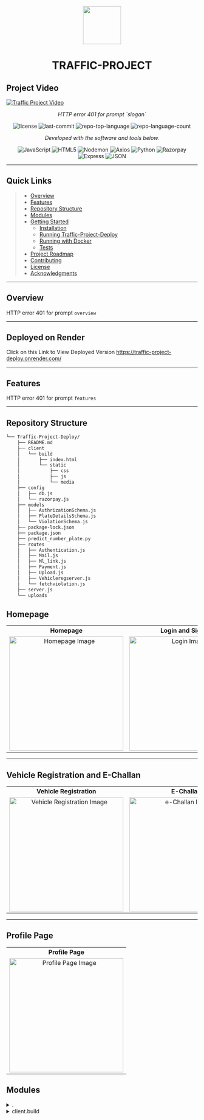 <p align="center">
  <img src="https://cdn-icons-png.flaticon.com/512/6295/6295417.png" width="100" />
</p>
<p align="center">
    <h1 align="center">TRAFFIC-PROJECT</h1>
</p>

## Project Video

[![Traffic Project Video](https://img.youtube.com/vi/Y2NO70GMxb4/0.jpg)](https://www.youtube.com/watch?v=Y2NO70GMxb4)

<p align="center">
    <em>HTTP error 401 for prompt `slogan`</em>
</p>
<p align="center">
	<img src="https://img.shields.io/github/license/nrv28/Traffic-Project-Deploy?style=flat&color=0080ff" alt="license">
	<img src="https://img.shields.io/github/last-commit/nrv28/Traffic-Project-Deploy?style=flat&logo=git&logoColor=white&color=0080ff" alt="last-commit">
	<img src="https://img.shields.io/github/languages/top/nrv28/Traffic-Project-Deploy?style=flat&color=0080ff" alt="repo-top-language">
	<img src="https://img.shields.io/github/languages/count/nrv28/Traffic-Project-Deploy?style=flat&color=0080ff" alt="repo-language-count">
<p>
<p align="center">
		<em>Developed with the software and tools below.</em>
</p>
<p align="center">
	<img src="https://img.shields.io/badge/JavaScript-F7DF1E.svg?style=flat&logo=JavaScript&logoColor=black" alt="JavaScript">
	<img src="https://img.shields.io/badge/HTML5-E34F26.svg?style=flat&logo=HTML5&logoColor=white" alt="HTML5">
	<img src="https://img.shields.io/badge/Nodemon-76D04B.svg?style=flat&logo=Nodemon&logoColor=white" alt="Nodemon">
	<img src="https://img.shields.io/badge/Axios-5A29E4.svg?style=flat&logo=Axios&logoColor=white" alt="Axios">
	<img src="https://img.shields.io/badge/Python-3776AB.svg?style=flat&logo=Python&logoColor=white" alt="Python">
	<img src="https://img.shields.io/badge/Razorpay-0C2451.svg?style=flat&logo=Razorpay&logoColor=white" alt="Razorpay">
	<img src="https://img.shields.io/badge/Express-000000.svg?style=flat&logo=Express&logoColor=white" alt="Express">
	<img src="https://img.shields.io/badge/JSON-000000.svg?style=flat&logo=JSON&logoColor=white" alt="JSON">
</p>
<hr>

##  Quick Links

> - [ Overview](#-overview)
> - [ Features](#-features)
> - [ Repository Structure](#-repository-structure)
> - [ Modules](#-modules)
> - [ Getting Started](#-getting-started)
>   - [ Installation](#-installation)
>   - [ Running Traffic-Project-Deploy](#-running-Traffic-Project-Deploy)
>   - [ Running with Docker](#-running-with-docker)
>   - [ Tests](#-tests)
> - [ Project Roadmap](#-project-roadmap)
> - [ Contributing](#-contributing)
> - [ License](#-license)
> - [ Acknowledgments](#-acknowledgments)

---

##  Overview

HTTP error 401 for prompt `overview`

---

##  Deployed on Render

Click on this Link to View Deployed Version https://traffic-project-deploy.onrender.com/

---

##  Features

HTTP error 401 for prompt `features`

---

##  Repository Structure

```sh
└── Traffic-Project-Deploy/
    ├── README.md
    ├── client
    │   └── build
    │       ├── index.html
    │       └── static
    │           ├── css
    │           ├── js
    │           └── media
    ├── config
    │   ├── db.js
    │   └── razorpay.js
    ├── models
    │   ├── AuthrizationSchema.js
    │   ├── PlateDetailsSchema.js
    │   └── ViolationSchema.js
    ├── package-lock.json
    ├── package.json
    ├── predict_number_plate.py
    ├── routes
    │   ├── Authentication.js
    │   ├── Mail.js
    │   ├── Ml_link.js
    │   ├── Payment.js
    │   ├── Upload.js
    │   ├── Vehicleregserver.js
    │   └── fetchviolation.js
    ├── server.js
    └── uploads

```

##  Homepage

<table>
  <tr>
    <td align="center"><strong>Homepage</strong></td>
    <td align="center"><strong>Login and Signup</strong></td>
  </tr>
  <tr>
    <td align="center">
      <img src="https://drive.google.com/uc?export=view&id=1DFbEuyzUDmeenOlzf9Kl-TEuephnoJ0q" alt="Homepage Image" width="300" />
    </td>
    <td align="center">
      <img src="https://drive.google.com/uc?export=view&id=1H90gZCGgbGHxZ4qnPGVeIIYwiK9CgPyv" alt="Login Image" width="300" />
    </td>
  </tr>
</table>

---

##  Vehicle Registration and E-Challan

<table>
  <tr>
    <td align="center"><strong>Vehicle Registration</strong></td>
    <td align="center"><strong>E-Challan</strong></td>
  </tr>
  <tr>
    <td align="center">
      <img src="https://drive.google.com/uc?export=view&id=1DFbEuyzUDmeenOlzf9Kl-TEuephnoJ0q" alt="Vehicle Registration Image" width="300" />
    </td>
    <td align="center">
      <img src="https://drive.google.com/uc?export=view&id=1lkcrb88bfL_5EJMiUAXlCofzyVMwQx7K" alt="e-Challan Image" width="300" />
    </td>
  </tr>
</table>

---

##  Profile Page

<table>
  <tr>
    <td align="center"><strong>Profile Page</strong></td>
  </tr>
  <tr>
    <td align="center">
      <img src="https://drive.google.com/uc?export=view&id=1-mX5regTNuGpdEwIye8VsEKSV4yCUA9q" alt="Profile Page Image" width="300" />
    </td>
  </tr>
</table>

##  Modules

<details closed><summary>.</summary>

| File                                                                                                           | Summary                                             |
| ---                                                                                                            | ---                                                 |
| [server.js](https://github.com/nrv28/Traffic-Project-Deploy/blob/master/server.js)                             | HTTP error 401 for prompt `server.js`               |
| [predict_number_plate.py](https://github.com/nrv28/Traffic-Project-Deploy/blob/master/predict_number_plate.py) | HTTP error 401 for prompt `predict_number_plate.py` |
| [package.json](https://github.com/nrv28/Traffic-Project-Deploy/blob/master/package.json)                       | HTTP error 401 for prompt `package.json`            |
| [package-lock.json](https://github.com/nrv28/Traffic-Project-Deploy/blob/master/package-lock.json)             | HTTP error 401 for prompt `package-lock.json`       |

</details>

<details closed><summary>client.build</summary>

| File                                                                                                                | Summary                                                      |
| ---                                                                                                                 | ---                                                          |
| [index.html](https://github.com/nrv28/Traffic-Project-Deploy/blob/master/client/build/index.html)                   | HTTP error 401 for prompt `client/build/index.html`          |
| [manifest.json](https://github.com/nrv28/Traffic-Project-Deploy/blob/master/client/build/manifest.json)             | HTTP error 401 for prompt `client/build/manifest.json`       |
| [asset-manifest.json](https://github.com/nrv28/Traffic


## Running with Docker

Docker makes it easy to build and deploy applications in isolated environments. Below is the guide for running this project with Docker.

### Prerequisites

1. [Docker](https://www.docker.com/) installed on your machine.
2. Basic knowledge of Docker commands.

### Steps

1. **Clone the repository:**
   ```bash
   git clone https://github.com/nrv28/Traffic-Project-Deploy.git
   cd Traffic-Project-Deploy
   ```

2. **Build the Docker image:**
   ```bash
   docker build -t traffic-project .
   ```

3. **Run the container:**
   ```bash
   docker run -d -p 3000:3000 --name traffic-container traffic-project
   ```

4. **Access the application:**
   Open your browser and go to `http://localhost:3000`.

5. **Stop the container (optional):**
   ```bash
   docker stop traffic-container
   ```

6. **Remove the container (optional):**
   ```bash
   docker rm traffic-container
   ```

---


